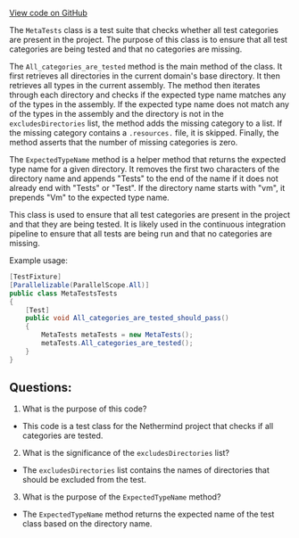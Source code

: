 [View code on GitHub](https://github.com/NethermindEth/nethermind/src/Nethermind/Ethereum.Blockchain.Test/MetaTests.cs)

The `MetaTests` class is a test suite that checks whether all test categories are present in the project. The purpose of this class is to ensure that all test categories are being tested and that no categories are missing. 

The `All_categories_are_tested` method is the main method of the class. It first retrieves all directories in the current domain's base directory. It then retrieves all types in the current assembly. The method then iterates through each directory and checks if the expected type name matches any of the types in the assembly. If the expected type name does not match any of the types in the assembly and the directory is not in the `excludesDirectories` list, the method adds the missing category to a list. If the missing category contains a `.resources.` file, it is skipped. Finally, the method asserts that the number of missing categories is zero.

The `ExpectedTypeName` method is a helper method that returns the expected type name for a given directory. It removes the first two characters of the directory name and appends "Tests" to the end of the name if it does not already end with "Tests" or "Test". If the directory name starts with "vm", it prepends "Vm" to the expected type name.

This class is used to ensure that all test categories are present in the project and that they are being tested. It is likely used in the continuous integration pipeline to ensure that all tests are being run and that no categories are missing. 

Example usage:

```csharp
[TestFixture]
[Parallelizable(ParallelScope.All)]
public class MetaTestsTests
{
    [Test]
    public void All_categories_are_tested_should_pass()
    {
        MetaTests metaTests = new MetaTests();
        metaTests.All_categories_are_tested();
    }
}
```
## Questions: 
 1. What is the purpose of this code?
- This code is a test class for the Nethermind project that checks if all categories are tested.

2. What is the significance of the `excludesDirectories` list?
- The `excludesDirectories` list contains the names of directories that should be excluded from the test.

3. What is the purpose of the `ExpectedTypeName` method?
- The `ExpectedTypeName` method returns the expected name of the test class based on the directory name.